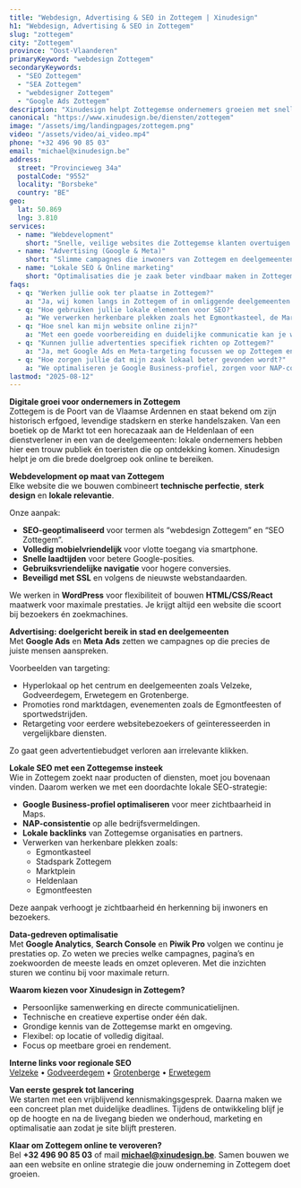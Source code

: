 ```yaml
---
title: "Webdesign, Advertising & SEO in Zottegem | Xinudesign"
h1: "Webdesign, Advertising & SEO in Zottegem"
slug: "zottegem"
city: "Zottegem"
province: "Oost-Vlaanderen"
primaryKeyword: "webdesign Zottegem"
secondaryKeywords:
  - "SEO Zottegem"
  - "SEA Zottegem"
  - "webdesigner Zottegem"
  - "Google Ads Zottegem"
description: "Xinudesign helpt Zottegemse ondernemers groeien met snelle websites, doelgerichte advertentiecampagnes en lokale SEO-strategieën die inspelen op de troeven van de stad."
canonical: "https://www.xinudesign.be/diensten/zottegem"
image: "/assets/img/landingpages/zottegem.png"
video: "/assets/video/ai_video.mp4"
phone: "+32 496 90 85 03"
email: "michael@xinudesign.be"
address:
  street: "Provincieweg 34a"
  postalCode: "9552"
  locality: "Borsbeke"
  country: "BE"
geo:
  lat: 50.869
  lng: 3.810
services:
  - name: "Webdevelopment"
    short: "Snelle, veilige websites die Zottegemse klanten overtuigen en converteren."
  - name: "Advertising (Google & Meta)"
    short: "Slimme campagnes die inwoners van Zottegem en deelgemeenten gericht bereiken."
  - name: "Lokale SEO & Online marketing"
    short: "Optimalisaties die je zaak beter vindbaar maken in Zottegem en omgeving."
faqs:
  - q: "Werken jullie ook ter plaatse in Zottegem?"
    a: "Ja, wij komen langs in Zottegem of in omliggende deelgemeenten zoals [Velzeke](/diensten/velzeke), [Grotenberge](/diensten/grotenberge) en [Erwetegem](/diensten/erwetegem). Online afspraken zijn ook mogelijk."
  - q: "Hoe gebruiken jullie lokale elementen voor SEO?"
    a: "We verwerken herkenbare plekken zoals het Egmontkasteel, de Markt, het stadspark en evenementen zoals de Egmontfeesten in teksten, meta-data en visuals."
  - q: "Hoe snel kan mijn website online zijn?"
    a: "Met een goede voorbereiding en duidelijke communicatie kan je website doorgaans binnen 2 tot 4 weken live gaan."
  - q: "Kunnen jullie advertenties specifiek richten op Zottegem?"
    a: "Ja, met Google Ads en Meta-targeting focussen we op Zottegem en omliggende regio’s, zodat jouw boodschap exact de juiste doelgroep bereikt."
  - q: "Hoe zorgen jullie dat mijn zaak lokaal beter gevonden wordt?"
    a: "We optimaliseren je Google Business-profiel, zorgen voor NAP-consistentie en bouwen lokale backlinks rond zoekwoorden zoals 'webdesigner Zottegem'."
lastmod: "2025-08-12"
---
```


**Digitale groei voor ondernemers in Zottegem**  
Zottegem is de Poort van de Vlaamse Ardennen en staat bekend om zijn historisch erfgoed, levendige stadskern en sterke handelszaken. Van een boetiek op de Markt tot een horecazaak aan de Heldenlaan of een dienstverlener in een van de deelgemeenten: lokale ondernemers hebben hier een trouw publiek én toeristen die op ontdekking komen. Xinudesign helpt je om die brede doelgroep ook online te bereiken.

**Webdevelopment op maat van Zottegem**  
Elke website die we bouwen combineert **technische perfectie**, **sterk design** en **lokale relevantie**.  

Onze aanpak:
- **SEO-geoptimaliseerd** voor termen als “webdesign Zottegem” en “SEO Zottegem”.  
- **Volledig mobielvriendelijk** voor vlotte toegang via smartphone.  
- **Snelle laadtijden** voor betere Google-posities.  
- **Gebruiksvriendelijke navigatie** voor hogere conversies.  
- **Beveiligd met SSL** en volgens de nieuwste webstandaarden.  

We werken in **WordPress** voor flexibiliteit of bouwen **HTML/CSS/React** maatwerk voor maximale prestaties. Je krijgt altijd een website die scoort bij bezoekers én zoekmachines.

**Advertising: doelgericht bereik in stad en deelgemeenten**  
Met **Google Ads** en **Meta Ads** zetten we campagnes op die precies de juiste mensen aanspreken.  

Voorbeelden van targeting:
- Hyperlokaal op het centrum en deelgemeenten zoals Velzeke, Godveerdegem, Erwetegem en Grotenberge.  
- Promoties rond marktdagen, evenementen zoals de Egmontfeesten of sportwedstrijden.  
- Retargeting voor eerdere websitebezoekers of geïnteresseerden in vergelijkbare diensten.  

Zo gaat geen advertentiebudget verloren aan irrelevante klikken.

**Lokale SEO met een Zottegemse insteek**  
Wie in Zottegem zoekt naar producten of diensten, moet jou bovenaan vinden. Daarom werken we met een doordachte lokale SEO-strategie:
- **Google Business-profiel optimaliseren** voor meer zichtbaarheid in Maps.  
- **NAP-consistentie** op alle bedrijfsvermeldingen.  
- **Lokale backlinks** van Zottegemse organisaties en partners.  
- Verwerken van herkenbare plekken zoals:
  - Egmontkasteel
  - Stadspark Zottegem
  - Marktplein
  - Heldenlaan
  - Egmontfeesten

Deze aanpak verhoogt je zichtbaarheid én herkenning bij inwoners en bezoekers.

**Data-gedreven optimalisatie**  
Met **Google Analytics**, **Search Console** en **Piwik Pro** volgen we continu je prestaties op. Zo weten we precies welke campagnes, pagina’s en zoekwoorden de meeste leads en omzet opleveren. Met die inzichten sturen we continu bij voor maximale return.

**Waarom kiezen voor Xinudesign in Zottegem?**  
- Persoonlijke samenwerking en directe communicatielijnen.  
- Technische en creatieve expertise onder één dak.  
- Grondige kennis van de Zottegemse markt en omgeving.  
- Flexibel: op locatie of volledig digitaal.  
- Focus op meetbare groei en rendement.  

**Interne links voor regionale SEO**  
[Velzeke](/diensten/velzeke) • [Godveerdegem](/diensten/godveerdegem) • [Grotenberge](/diensten/grotenberge) • [Erwetegem](/diensten/erwetegem)

**Van eerste gesprek tot lancering**  
We starten met een vrijblijvend kennismakingsgesprek. Daarna maken we een concreet plan met duidelijke deadlines. Tijdens de ontwikkeling blijf je op de hoogte en na de livegang bieden we onderhoud, marketing en optimalisatie aan zodat je site blijft presteren.

**Klaar om Zottegem online te veroveren?**  
Bel **+32 496 90 85 03** of mail **[michael@xinudesign.be](mailto:michael@xinudesign.be)**. Samen bouwen we aan een website en online strategie die jouw onderneming in Zottegem doet groeien.
